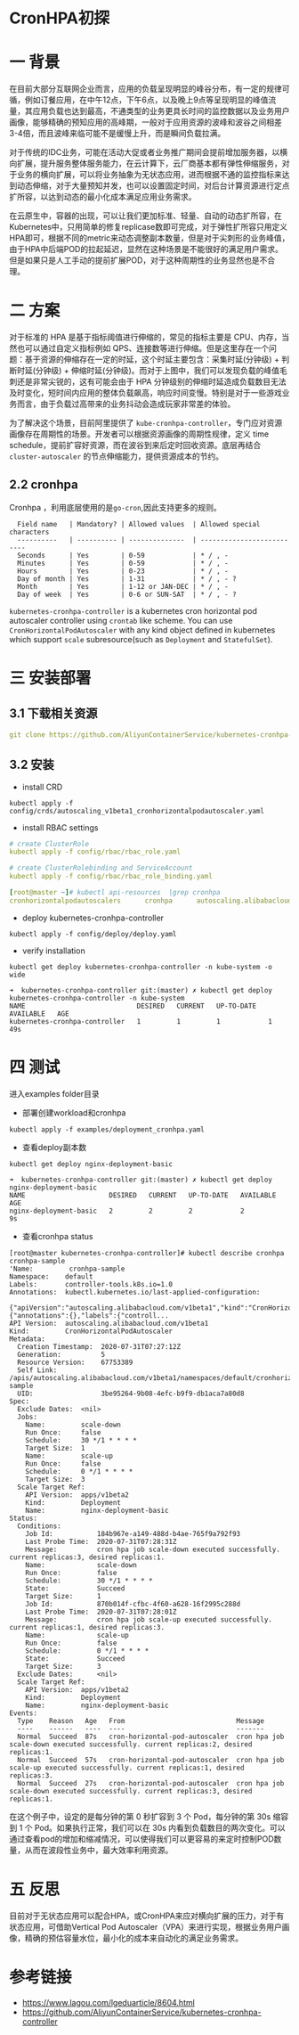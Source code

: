 # CronHPA初探

# 一 背景

在目前大部分互联网企业而言，应用的负载呈现明显的峰谷分布，有一定的规律可循，例如订餐应用，在中午12点，下午6点，以及晚上9点等呈现明显的峰值流量，其应用负载也达到最高，不通类型的业务更具长时间的监控数据以及业务用户画像，能够精确的预知应用的高峰期，一般对于应用资源的波峰和波谷之间相差3-4倍，而且波峰来临可能不是缓慢上升，而是瞬间负载拉满。

对于传统的IDC业务，可能在活动大促或者业务推广期间会提前增加服务器，以横向扩展，提升服务整体服务能力，在云计算下，云厂商基本都有弹性伸缩服务，对于业务的横向扩展，可以将业务抽象为无状态应用，进而根据不通的监控指标来达到动态伸缩，对于大量预知并发，也可以设置固定时间，对后台计算资源进行定点扩所容，以达到动态的最小化成本满足应用业务需求。

在云原生中，容器的出现，可以让我们更加标准、轻量、自动的动态扩所容，在Kubernetes中，只用简单的修复replicase数即可完成，对于弹性扩所容只用定义HPA即可，根据不同的metric来动态调整副本数量，但是对于尖刺形的业务峰值，由于HPA中后端POD的拉起延迟，显然在这种场景是不能很好的满足用户需求。但是如果只是人工手动的提前扩展POD，对于这种周期性的业务显然也是不合理。

# 二 方案

对于标准的 HPA 是基于指标阈值进行伸缩的，常见的指标主要是 CPU、内存，当然也可以通过自定义指标例如 QPS、连接数等进行伸缩。但是这里存在一个问题：基于资源的伸缩存在一定的时延，这个时延主要包含：采集时延(分钟级) + 判断时延(分钟级) + 伸缩时延(分钟级)。而对于上图中，我们可以发现负载的峰值毛刺还是非常尖锐的，这有可能会由于 HPA 分钟级别的伸缩时延造成负载数目无法及时变化，短时间内应用的整体负载飙高，响应时间变慢。特别是对于一些游戏业务而言，由于负载过高带来的业务抖动会造成玩家非常差的体验。

为了解决这个场景，目前阿里提供了 `kube-cronhpa-controller`，专门应对资源画像存在周期性的场景。开发者可以根据资源画像的周期性规律，定义 time schedule，提前扩容好资源，而在波谷到来后定时回收资源。底层再结合 `cluster-autoscaler` 的节点伸缩能力，提供资源成本的节约。

## 2.2 cronhpa

Cronhpa ，利用底层使用的是`go-cron`,因此支持更多的规则。

```
  Field name   | Mandatory? | Allowed values  | Allowed special characters
  ----------   | ---------- | --------------  | --------------------------
  Seconds      | Yes        | 0-59            | * / , -
  Minutes      | Yes        | 0-59            | * / , -
  Hours        | Yes        | 0-23            | * / , -
  Day of month | Yes        | 1-31            | * / , - ?
  Month        | Yes        | 1-12 or JAN-DEC | * / , -
  Day of week  | Yes        | 0-6 or SUN-SAT  | * / , - ?    
```

`kubernetes-cronhpa-controller` is a kubernetes cron horizontal pod autoscaler controller using `crontab` like scheme. You can use `CronHorizontalPodAutoscaler` with any kind object defined in kubernetes which support `scale` subresource(such as `Deployment` and `StatefulSet`).

# 三 安装部署

## 3.1 下载相关资源

```yaml
git clone https://github.com/AliyunContainerService/kubernetes-cronhpa-controller.git
```

## 3.2 安装

* install CRD

```
kubectl apply -f config/crds/autoscaling_v1beta1_cronhorizontalpodautoscaler.yaml
```

* install RBAC settings

```yaml
# create ClusterRole 
kubectl apply -f config/rbac/rbac_role.yaml

# create ClusterRolebinding and ServiceAccount 
kubectl apply -f config/rbac/rbac_role_binding.yaml

[root@master ~]# kubectl api-resources  |grep cronhpa
cronhorizontalpodautoscalers      cronhpa      autoscaling.alibabacloud.com   true         CronHorizontalPodAutoscaler
```

* deploy kubernetes-cronhpa-controller

```
kubectl apply -f config/deploy/deploy.yaml
```

* verify installation

```
kubectl get deploy kubernetes-cronhpa-controller -n kube-system -o wide 

➜  kubernetes-cronhpa-controller git:(master) ✗ kubectl get deploy kubernetes-cronhpa-controller -n kube-system
NAME                            DESIRED   CURRENT   UP-TO-DATE   AVAILABLE   AGE
kubernetes-cronhpa-controller   1         1         1            1           49s
```

# 四 测试

进入examples folder目录

* 部署创建workload和cronhpa

```
kubectl apply -f examples/deployment_cronhpa.yaml 
```

* 查看deploy副本数

```
kubectl get deploy nginx-deployment-basic 

➜  kubernetes-cronhpa-controller git:(master) ✗ kubectl get deploy nginx-deployment-basic
NAME                     DESIRED   CURRENT   UP-TO-DATE   AVAILABLE   AGE
nginx-deployment-basic   2         2         2            2           9s
```

* 查看cronhpa status

```
[root@master kubernetes-cronhpa-controller]# kubectl describe cronhpa cronhpa-sample 
'Name:         cronhpa-sample
Namespace:    default
Labels:       controller-tools.k8s.io=1.0
Annotations:  kubectl.kubernetes.io/last-applied-configuration:
                {"apiVersion":"autoscaling.alibabacloud.com/v1beta1","kind":"CronHorizontalPodAutoscaler","metadata":{"annotations":{},"labels":{"controll...
API Version:  autoscaling.alibabacloud.com/v1beta1
Kind:         CronHorizontalPodAutoscaler
Metadata:
  Creation Timestamp:  2020-07-31T07:27:12Z
  Generation:          5
  Resource Version:    67753389
  Self Link:           /apis/autoscaling.alibabacloud.com/v1beta1/namespaces/default/cronhorizontalpodautoscalers/cronhpa-sample
  UID:                 3be95264-9b08-4efc-b9f9-db1aca7a80d8
Spec:
  Exclude Dates:  <nil>
  Jobs:
    Name:         scale-down
    Run Once:     false
    Schedule:     30 */1 * * * *
    Target Size:  1
    Name:         scale-up
    Run Once:     false
    Schedule:     0 */1 * * * *
    Target Size:  3
  Scale Target Ref:
    API Version:  apps/v1beta2
    Kind:         Deployment
    Name:         nginx-deployment-basic
Status:
  Conditions:
    Job Id:           184b967e-a149-488d-b4ae-765f9a792f93
    Last Probe Time:  2020-07-31T07:28:31Z
    Message:          cron hpa job scale-down executed successfully. current replicas:3, desired replicas:1.
    Name:             scale-down
    Run Once:         false
    Schedule:         30 */1 * * * *
    State:            Succeed
    Target Size:      1
    Job Id:           870b014f-cfbc-4f60-a628-16f2995c288d
    Last Probe Time:  2020-07-31T07:28:01Z
    Message:          cron hpa job scale-up executed successfully. current replicas:1, desired replicas:3.
    Name:             scale-up
    Run Once:         false
    Schedule:         0 */1 * * * *
    State:            Succeed
    Target Size:      3
  Exclude Dates:      <nil>
  Scale Target Ref:
    API Version:  apps/v1beta2
    Kind:         Deployment
    Name:         nginx-deployment-basic
Events:
  Type    Reason   Age   From                            Message
  ----    ------   ----  ----                            -------
  Normal  Succeed  87s   cron-horizontal-pod-autoscaler  cron hpa job scale-down executed successfully. current replicas:2, desired replicas:1.
  Normal  Succeed  57s   cron-horizontal-pod-autoscaler  cron hpa job scale-up executed successfully. current replicas:1, desired replicas:3.
  Normal  Succeed  27s   cron-horizontal-pod-autoscaler  cron hpa job scale-down executed successfully. current replicas:3, desired replicas:1.
```

在这个例子中，设定的是每分钟的第 0 秒扩容到 3 个 Pod，每分钟的第 30s 缩容到 1 个 Pod。如果执行正常，我们可以在 30s 内看到负载数目的两次变化。可以通过查看pod的增加和缩减情况，可以使得我们可以更容易的来定时控制POD数量，从而在波段性业务中，最大效率利用资源。

# 五 反思

目前对于无状态应用可以配合HPA，或CronHPA来应对横向扩展的压力，对于有状态应用，可借助Vertical Pod Autoscaler（VPA）来进行实现，根据业务用户画像，精确的预估容量水位，最小化的成本来自动化的满足业务需求。

# 参考链接

  * https://www.lagou.com/lgeduarticle/8604.html
* https://github.com/AliyunContainerService/kubernetes-cronhpa-controller